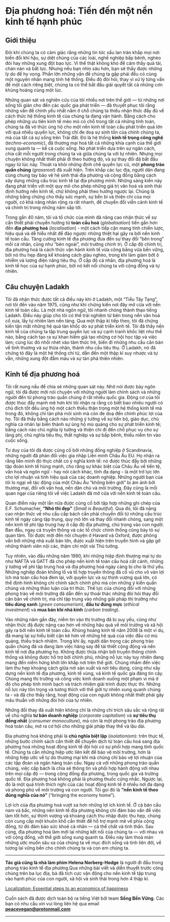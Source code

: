 # Địa phương hoá: Tiến đến một nền kinh tế hạnh phúc

## Giới thiệu 

Đôi khi chúng ta có cảm giác rằng những tin tức xấu lan tràn khắp mọi nơi: biến đổi khí hậu, sự diệt chủng của các loài, nghề nghiệp bấp bênh, nghèo đói hay những xung đột bạo lực. Vì thế thật không khó để cảm thấy quá tải, chán nản và bất lực. Nhưng nếu bạn nhìn sâu hơn, bạn sẽ thấy được những lý do để hy vọng. Phần lớn những vấn đề chúng ta gặp phải đều có cùng một nguyên nhân mang tính hệ thống. Điều đó đòi hỏi, thay vì xử lý từng vấn đề một cách riêng biệt, chúng ta có thể bắt đầu giải quyết tất cả những cơn khủng hoảng cùng một lúc.

Những quan sát và nghiên cứu của tôi nhiều nơi trên thế giới — từ những nơi sống tối giản cho đến các quốc gia phát triển — đã thuyết phục tôi rằng những vấn đề chính yếu nhất nằm ở chỗ chúng ta thiếu nhận thức đầy đủ về cách thức hệ thống kinh tế của chúng ta đang vận hành. Bằng cách cho phép những ưu tiên kinh tế méo mó có chỗ trong tất cả những tính toán, chúng ta đã vô thức ủng hộ cho một nền kinh tế toàn cầu phát triển quá lớn với quá nhiều quyền lực, không chỉ đe doạ sự sinh tồn của chính chúng ta, mà của tất cả sự sống trên Trái đất. Đó là hệ thống **kinh tế trọng công nghệ** (*techno-economic*), đã thương mại hoá tất cả những khía cạnh của thế giới xung quanh ta — kể cả cuộc sống. Nó phát triển dựa trên sự ngăn cách, chia cắt mỗi người trong chúng ta và giữa chúng ta với tự nhiên.
Nhưng mọi chuyện không nhất thiết phải đi theo hướng đó, và sự thay đổi đã bắt đầu ngay từ lúc này. Thoát ra khỏi những định chế quyền lực cũ, một **phong trào quần chúng** (*grassroot*) đã xuất hiện. Trên khắp các lục địa, người dân đang cùng chung tay bảo vệ hệ sinh thái địa phương và cộng đồng bằng cách xây dựng những cấu trúc kinh tế tại địa phương mình. Những sáng kiến này đang phát triển với một quy mô cho phép những giá trị văn hoá và sinh thái định hướng nền kinh tế, chứ không phải theo hướng ngược lại. Chúng là những bằng chứng cho thấy sức mạnh, sự bền bỉ và thiện chí của mọi người, có khả năng nhân rộng ra rất nhanh, để chuyển đổi viễn cảnh kinh tế và chính trị trong những năm sắp tới.

Trong gần 40 năm, tôi và tổ chức của mình đã nâng cao nhận thức về sự cần thiết phải chuyển hướng từ **toàn cầu hoá** (*globalisation*) tiến gần hơn đến **địa phương hoá** (*localisation*) - một cách tiếp cận mang tính chiến lược, hiệu quả và dễ hiểu nhất để đảo ngược những thiệt hại gây ra bởi nền kinh tế toàn cầu. Tăng cường kinh tế địa phương đưa đến sự thay đổi “bên trong” mỗi cá nhân, cũng như “bên ngoài”, môi trường chính trị. Ở cấp độ chính trị, địa phương hoá là cách thức vận hành kinh tế vừa công bằng vừa bền vững, bởi nó thu hẹp đáng kể khoảng cách giàu nghèo, trong khi làm giảm bớt ô nhiễm và lượng điện năng tiêu thụ. Ở cấp độ cá nhân, địa phương hoá là kinh tế học của sự hạnh phúc, bởi nó kết nối chúng ta với cộng đồng và tự nhiên.

## Câu chuyện Ladakh

Tôi đã nhận thức được tất cả điều này khi ở Ladakh, một “Tiểu Tây Tạng”, nơi tôi đến vào năm 1975, cũng như khi chứng kiến nơi đây mở cửa với nền kinh tế toàn cầu. Là một nhà ngôn ngữ, tôi nhanh chóng thành thạo tiếng Ladakh. Điều này giúp cho tôi có thể trải nghiệm từ bên trong nền văn hoá cổ xưa, lấy tự nhiên làm nền tảng. Qua một thập kỉ tiếp theo, tôi đã chứng kiến tận mắt những hệ quả tàn khốc do sự phát triển kinh tế. Tôi đã thấy nền kinh tế của chúng ta tập trung quyền lực và sự cạnh tranh khốc liệt như thế nào, bằng cách tạo ra sự khan hiếm giả tạo những cơ hội học tập và việc làm; cùng lúc đó nhồi nhét vào tâm thức trẻ, biến đi những nhu cầu căn bản về tình thương và sự thừa nhận, thành nhu cầu tiêu thụ. Ở Ladakh, nó đã chứng tỏ đây là một hệ thống chí tử, dẫn đến một thập kỉ suy nhược và tự vẫn, những xung đột đẫm máu và sự tàn phá thiên nhiên.

## Kinh tế địa phương hoá

Tôi rất nung nấu để chia sẻ những quan sát này. Nhờ nói được bảy ngôn ngữ, tôi đã được mời nói chuyện với những người làm chính sách và những người đến từ phong trào quần chúng ở rất nhiều quốc gia. Động cơ của tôi được thúc đẩy mạnh mẽ hơn khi tôi nhận ra rằng có biết bao nhiêu người có chủ đích tốt đều ủng hộ một cách thiếu thận trọng một hệ thống kinh tế mà trong đó, không chỉ tàn phá môi sinh mà còn đe doạ đến chính phúc lợi của họ. Tôi đã thấy bằng cách nào những ý tưởng về sự tiến bộ, giáo dục, chủ nghĩa cá nhân lại biến thành sự ủng hộ mù quáng cho sự phát triển kinh tế; bằng cách nào chủ nghĩa lý tưởng và thiện chí đi đến chỗ phục vụ cho sự lãng phí, chủ nghĩa tiêu thụ, thất nghiệp và sự bấp bênh, thiếu niềm tin vào cuộc sống.

Tư duy của tôi đã được củng cố bởi những đồng nghiệp ở Scandinavia, những người đã phản đối việc gia nhập Liên minh Châu Âu EU. Họ nhận ra rằng liên minh đó thực chất có ý nghĩa kinh tế: nó được thúc đẩy bởi những tập đoàn kinh tế hùng mạnh, cho rằng sự khác biệt của Châu Âu về tiền tệ, văn hoá và ngôn ngữ - hay nói cách khác, tính đa dạng - là một trở lực lớn cho lợi nhuận và tính hiệu quả của các doanh nghiệp. Những người bạn của tôi lo ngại về tác động của một Châu Âu “không biên giới” bị ám ảnh bởi thương mại, đối với văn hoá, nền dân chủ và môi trường. Đây cũng là mối quan ngại của riêng tôi về việc Ladakh đã mở cửa với nền kinh tế toàn cầu.

Quan điểm này một lần nữa được củng cố bởi tập hợp những ghi chép của E.F. Schumacher, **“Nhỏ thì đẹp”** (*Small is Beautiful*). Qua đó, tôi đã nâng cao nhận thức về nhu cầu cấp bách cần phải chuyển đổi từ những cấu trúc kinh tế ngày càng tập trung, quy mô lớn và thay đổi nhanh chóng, sang một nền kinh tế phi tập trung hay ở cấp độ địa phương, chú trọng vào con người. Ban đầu, ngay cả truyền thông và các tổ chức chính thống cũng bày tỏ sự quan tâm. Tôi được mời đến nói chuyện ở Havard và Oxford, được phỏng vấn bởi những nhà xuất bản lớn, được xuất hiện trên truyền hình và gặp gỡ những thành viên nội các, thậm chí một vài Thủ tướng.

Tuy nhiên, vào đầu những năm 1990, khi những hiệp định thương mại tự do như NAFTA và GATT đã cho phép nền kinh tế toàn cầu hoá cất cánh, những ý tưởng về phi tập trung hoá và địa phương hoá ngày càng bị cho là thứ yếu. Những nghiệp đoàn khổng lồ và tổ hợp truyền thông đã cổ vũ cho vô vàn lợi ích mà toàn cầu hoá đem lại, với quyền lực và sự thịnh vượng quá lớn, có thể định hình không chỉ chính sách chính phủ mà còn những ý kiến quần chúng và những thảo luận của trí thức. Thế lực của chúng đối với những phong trào về môi trường đã dẫn đến sự thoái thác những đòi hỏi thay đổi căn bản về chính trị, mà chỉ tập trung vào những giải pháp thị trường như **tiêu dùng xanh** (*green consumerism*), **đầu tư đúng mực** (*ethical investment*) và **mua bán khí nhà kính** (*carbon trading*).

Vào những năm gần đây, niềm tin vào thị trường đã bị suy yếu, cũng như nhận thức đã được nâng cao hơn về những hậu quả về môi trường và xã hội gây ra bởi nền kinh tế toàn cầu. Khủng hoảng kinh tế năm 2008 là một ví dụ, đã mang lại sự hiểu biết cặn kẽ hơn về những hệ quả của việc đầu cơ mù quáng, thiếu trách nhiệm. Trong khi ấy, người dân trong các phong trào quần chúng đã và đang làm việc hăng say để tái thiết cộng động và nền kinh tế nơi địa phương họ. Không được thừa nhận bởi truyền thông chính thống và không được hỗ trợ bởi chính phủ, những nỗ lực này tuy nhiên đang mang đến niềm hứng khởi lớn khắp nơi trên thế giới. Chúng nhắm đến việc làm thu hẹp khoảng cách giữa nơi sản xuất và nơi tiêu dùng, cũng như xây dựng nền kinh tế địa phương, kinh tế vùng, và kinh tế quốc gia đáng tin cậy. Chúng mang thị trường và công việc kinh doanh xuống một phạm vi mà ở đó cho phép tính minh bạch và trách nhiệm giải trình được thực thi. Những nỗ lực này tôn trọng và tương thích với thế giới tự nhiên xung quanh chúng ta - và đã cho thấy rằng, hoạt động của con người không nhất thiết phải gây mâu thuẫn với những đòi hỏi của tự nhiên.

Những đổi thay đã xuất hiện không chỉ là những chỉ trích sâu sắc và rộng rãi về chủ nghĩa **tư bản doanh nghiệp** (*corporate capitalism*) và **sự tiêu thụ đồng nhất** (*consumer monoculture*), mà còn là một phong trào địa phương hoá toàn cầu, mở ra cơ hội cho những giải pháp thay thế và lâu dài.

Địa phương hoá không phải là **chủ nghĩa biệt lập** (*isolationism*): trên thực tế, những bước chính sách cần thiết để chuyển dịch từ toàn cầu hoá sang địa phương hoá những hoạt động kinh tế đòi hỏi có sự phối hợp mang tính quốc tế. Chúng ta cần những hiệp ước liên kết để bảo vệ môi trường, hơn là những hiệp ước về tự do thương mại khi mà chúng chỉ bảo vệ lợi nhuận của các tập đoàn và ngân hàng toàn cầu. Ngay cả với những phong trào quần chúng, việc cấp bách là chia sẻ thông tin và phối hợp hành động với nhau trên mọi cấp độ — trong cộng đồng địa phương, trong quốc gia và trường quốc tế. Địa phương hoá không phải là phương thuốc cứng nhắc. Ngược lại, đó là một quá trình thích nghi của các hoạt động kinh tế ở nhiều nơi đa dạng và phong phú về môi trường và con người. Tôi gọi đó là **“nền kinh tế theo đúng nghĩa của nó”** (“bringing the economy home”).

Lợi ích của địa phương hoá vượt xa hơn những lợi ích kinh tế. Ở cả bán cầu nam và bắc, những nền kinh tế địa phương không chỉ đảm bảo vấn đề việc làm tốt hơn, sự thịnh vượng và khoảng cách thu nhập được thu hẹp, chúng còn cung cấp một khuôn khổ cần thiết để hỗ trợ mạnh mẽ về phía cộng đồng, từ đó đảm bảo sức khoẻ cá nhân — cả thể chất và tinh thần.
Sau cùng, địa phương hoá làm mới lại những kết nối của chúng ta — với nhau và với cộng đồng, với thế giới sống xung quanh ta. Điều này làm thoả mãn những ước muốn sâu xa của chúng ta về mục đích sống và tính liên đới, về tương lai vững bền cho chính chúng ta và con em chúng ta.

<hr/>

**Tác giả cũng là nhà làm phim Helena Norberg-Hodge** là người đi đầu trong phong trào kinh tế địa phương.Qua những bài viết và diễn thuyết trước công chúng trên ba lục địa, bà đã tích cực vận động cho nền kinh tế tập trung vào hạnh phúc của con người, xã hội và sinh thái trong hơn 4 thập kỉ.

[Localization: Essential steps to an economics of happiness](https://www.localfutures.org/wp-content/uploads/Localization-Booklet-download.pdf)

Cuốn sách đã được dịch toàn bộ ra tiếng Việt bởi team **Sống Bền Vững**. Các bạn có nhu cầu xin vui lòng liên hệ qua email **peacevegan@protonmail.com**
<hr/>